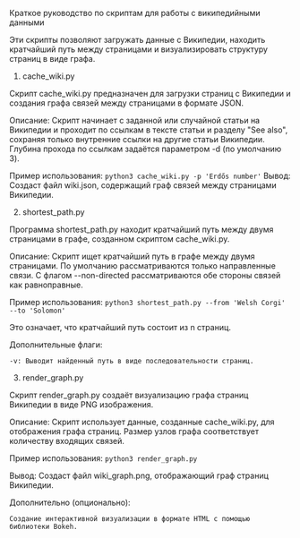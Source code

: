 Краткое руководство по скриптам для работы с википедийными данными

Эти скрипты позволяют загружать данные с Википедии, находить кратчайший путь между страницами и визуализировать структуру страниц в виде графа.

1. cache_wiki.py

Скрипт cache_wiki.py предназначен для загрузки страниц с Википедии и создания графа связей между страницами в формате JSON.

Описание:
Скрипт начинает с заданной или случайной статьи на Википедии и проходит по ссылкам в тексте статьи и разделу "See also", сохраняя только внутренние ссылки на другие статьи Википедии. Глубина прохода по ссылкам задаётся параметром -d (по умолчанию 3).

Пример использования:
`python3 cache_wiki.py -p 'Erdős number'`
Вывод:
Создаст файл wiki.json, содержащий граф связей между страницами Википедии.


2. shortest_path.py

Программа shortest_path.py находит кратчайший путь между двумя страницами в графе, созданном скриптом cache_wiki.py.

Описание:
Скрипт ищет кратчайший путь в графе между двумя страницами. По умолчанию рассматриваются только направленные связи. С флагом --non-directed рассматриваются обе стороны связей как равноправные.

Пример использования:
`python3 shortest_path.py --from 'Welsh Corgi' --to 'Solomon'`

Это означает, что кратчайший путь состоит из n страниц.

Дополнительные флаги:

    -v: Выводит найденный путь в виде последовательности страниц.

3. render_graph.py

Скрипт render_graph.py создаёт визуализацию графа страниц Википедии в виде PNG изображения.

Описание:
Скрипт использует данные, созданные cache_wiki.py, для отображения графа страниц. Размер узлов графа соответствует количеству входящих связей.

Пример использования:
`python3 render_graph.py`

Вывод:
Создаст файл wiki_graph.png, отображающий граф страниц Википедии.

Дополнительно (опционально):

    Создание интерактивной визуализации в формате HTML с помощью библиотеки Bokeh.
